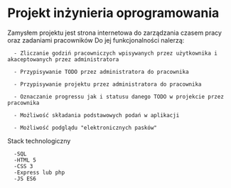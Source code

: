 # Projekt inżynieria oprogramowania

Zamysłem projektu jest strona internetowa do zarządzania czasem pracy oraz zadaniami pracowników 
Do jej funkcjonalności nalerzą:
``` 
  - Zliczanie godziń pracowniczych wpisywanych przez użytkownika i akaceptowanych przez administratora 
```
```
  - Przypisywanie TODO przez administratora do pracownika 
```
```
  - Przypisywanie projektu przez administratora do pracownika
``` 
```
  - Oznaczanie progressu jak i statusu danego TODO w projekcie przez pracownika 
``` 
```
  - Możliwość składania podstawowych podań w aplikacji 
``` 
```
  - Możliwość podglądu "elektronicznych pasków"
  ```

  
  Stack technologiczny 
  ```
    -SQL 
    -HTML 5 
    -CSS 3 
    -Express lub php 
    -JS ES6
```
